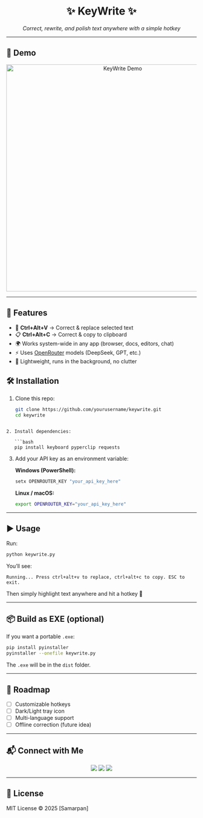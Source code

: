 
<h1 align="center">✨ KeyWrite ✨</h1>
<p align="center">
  <em>Correct, rewrite, and polish text anywhere with a simple hotkey</em>
</p>

---

## 🎥 Demo
<p align="center">
  <!-- Replace with your gif/mp4 later -->
  <img src="demo.gif" alt="KeyWrite Demo" width="600">
</p>

---

## 🚀 Features
- 🔑 **Ctrl+Alt+V** → Correct & replace selected text  
- 📋 **Ctrl+Alt+C** → Correct & copy to clipboard  
- 🌍 Works system-wide in any app (browser, docs, editors, chat)  
- ⚡ Uses [OpenRouter](https://openrouter.ai) models (DeepSeek, GPT, etc.)  
- 🎯 Lightweight, runs in the background, no clutter  



## 🛠️ Installation

1. Clone this repo:
   ```bash
   git clone https://github.com/yourusername/keywrite.git
   cd keywrite
```

2. Install dependencies:

   ```bash
   pip install keyboard pyperclip requests
   ```

3. Add your API key as an environment variable:

   **Windows (PowerShell):**

   ```powershell
   setx OPENROUTER_KEY "your_api_key_here"
   ```

   **Linux / macOS:**

   ```bash
   export OPENROUTER_KEY="your_api_key_here"
   ```

---

## ▶️ Usage

Run:

```bash
python keywrite.py
```

You’ll see:

```
Running... Press ctrl+alt+v to replace, ctrl+alt+c to copy. ESC to exit.
```

Then simply highlight text anywhere and hit a hotkey 🚀

---

## 📦 Build as EXE (optional)

If you want a portable `.exe`:

```bash
pip install pyinstaller
pyinstaller --onefile keywrite.py
```

The `.exe` will be in the `dist` folder.

---

## 🌟 Roadmap

* [ ] Customizable hotkeys
* [ ] Dark/Light tray icon
* [ ] Multi-language support
* [ ] Offline correction (future idea)

---

## 📬 Connect with Me

<p align="center">
  <a href="https://github.com/yourusername"><img src="https://img.shields.io/badge/GitHub-000?logo=github&logoColor=white" /></a>
  <a href="https://www.linkedin.com/in/yourprofile"><img src="https://img.shields.io/badge/LinkedIn-0077B5?logo=linkedin&logoColor=white" /></a>
  <a href="https://twitter.com/yourhandle"><img src="https://img.shields.io/badge/Twitter-1DA1F2?logo=twitter&logoColor=white" /></a>
</p>

---

## 📜 License

MIT License © 2025 \[Samarpan]




